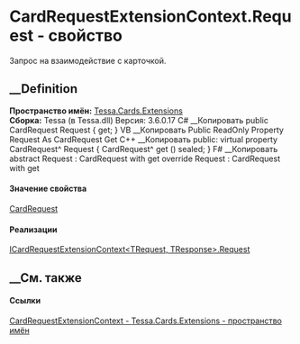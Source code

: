 # CardRequestExtensionContext.Request - свойство
Запрос на взаимодействие с карточкой.
##  __Definition
 **Пространство имён:** [Tessa.Cards.Extensions](N_Tessa_Cards_Extensions.htm)  
 **Сборка:** Tessa (в Tessa.dll) Версия: 3.6.0.17
C# __Копировать
     public CardRequest Request { get; }
VB __Копировать
     Public ReadOnly Property Request As CardRequest
    	Get
C++ __Копировать
     public:
    virtual property CardRequest^ Request {
    	CardRequest^ get () sealed;
    }
F# __Копировать
     abstract Request : CardRequest with get
    override Request : CardRequest with get
#### Значение свойства
[CardRequest](T_Tessa_Cards_CardRequest.htm)
#### Реализации
[ICardRequestExtensionContext<TRequest,
TResponse>.Request](P_Tessa_Cards_Extensions_ICardRequestExtensionContext_2_Request.htm)  
##  __См. также
#### Ссылки
[CardRequestExtensionContext -
](T_Tessa_Cards_Extensions_CardRequestExtensionContext.htm)
[Tessa.Cards.Extensions - пространство имён](N_Tessa_Cards_Extensions.htm)
